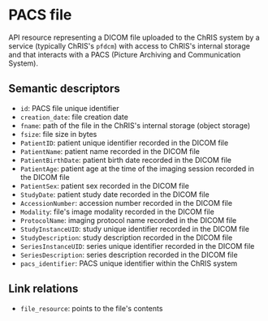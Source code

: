 # PACS file

API resource representing a DICOM file uploaded to the ChRIS system by a service
(typically ChRIS's `pfdcm`) with access to ChRIS's internal storage and that interacts 
with a PACS (Picture Archiving and Communication System). 


## Semantic descriptors

* `id`: PACS file unique identifier
* `creation_date`: file creation date
* `fname`: path of the file in the ChRIS's internal storage (object storage)
* `fsize`: file size in bytes
* `PatientID`: patient unique identifier recorded in the DICOM file 
* `PatientName`: patient name recorded in the DICOM file 
* `PatientBirthDate`: patient birth date recorded in the DICOM file 
* `PatientAge`: patient age at the time of the imaging session recorded in the DICOM file 
* `PatientSex`: patient sex recorded in the DICOM file 
* `StudyDate`: patient study date recorded in the DICOM file 
* `AccessionNumber`: accession number recorded in the DICOM file 
* `Modality`: file's image modality recorded in the DICOM file 
* `ProtocolName`: imaging protocol name recorded in the DICOM file
* `StudyInstanceUID`: study unique identifier recorded in the DICOM file 
* `StudyDescription`: study description recorded in the DICOM file 
* `SeriesInstanceUID`: series unique identifier recorded in the DICOM file
* `SeriesDescription`: series description recorded in the DICOM file
* `pacs_identifier`: PACS unique identifier within the ChRIS system 


## Link relations

* `file_resource`: points to the file's contents
